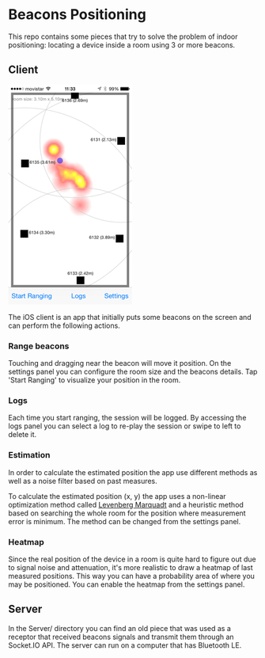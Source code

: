 # Beacons Positioning

This repo contains some pieces that try to solve the problem of indoor positioning: locating a device inside a room using 3 or more beacons.

## Client

![](room.png)

The iOS client is an app that initially puts some beacons on the screen and can perform the following actions.

### Range beacons

Touching and dragging near the beacon will move it position. On the settings panel you can configure the room size and the beacons details. Tap 'Start Ranging' to visualize your position in the room.

### Logs

Each time you start ranging, the session will be logged. By accessing the logs panel you can select a log to re-play the session or swipe to left to delete it.

### Estimation

In order to calculate the estimated position the app use different methods as well as a noise filter based on past measures.

To calculate the estimated position (x, y) the app uses a non-linear optimization method called [Levenberg Marquadt](http://eigen.tuxfamily.org/dox/unsupported/classEigen_1_1LevenbergMarquardt.html) and a heuristic method based on searching the whole room for the position where measurement error is minimum. The method can be changed from the settings panel.

### Heatmap

Since the real position of the device in a room is quite hard to figure out due to signal noise and attenuation, it's more realistic to draw a heatmap of last measured positions. This way you can have a probability area of where you may be positioned. You can enable the heatmap from the settings panel.

## Server

In the Server/ directory you can find an old piece that was used as a receptor that received beacons signals and transmit them through an Socket.IO API. The server can run on a computer that has Bluetooth LE.
